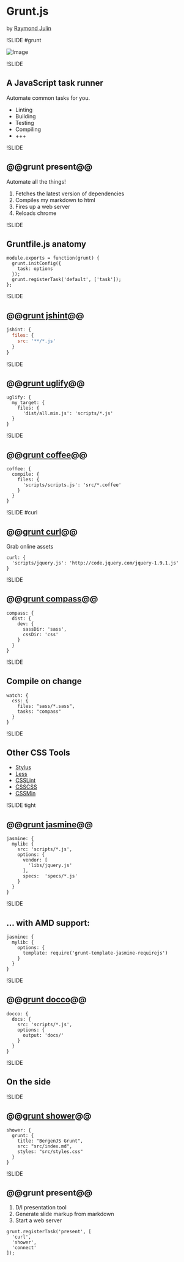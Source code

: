 # Grunt.js

by [Raymond Julin](http://raymondjulin.com/)

!SLIDE #grunt

![Image](images/grunt-logo.png)

!SLIDE

## A JavaScript task runner

Automate common tasks for you.

* Linting
* Building
* Testing
* Compiling
* +++

!SLIDE

## @@grunt present@@

Automate all the things!

1. Fetches the latest version of dependencies
2. Compiles my markdown to html
3. Fires up a web server
4. Reloads chrome

!SLIDE

## Gruntfile.js anatomy

```
module.exports = function(grunt) {
  grunt.initConfig({
    task: options
  });
  grunt.registerTask('default', ['task']);
};
```

!SLIDE

## @@[grunt jshint](https://npmjs.org/package/grunt-contrib-jshint)@@

```js
jshint: {
  files: {
    src: '**/*.js'
  }
}
```

!SLIDE
## @@[grunt uglify](https://npmjs.org/package/grunt-contrib-uglify)@@
```
uglify: {
  my_target: {
    files: {
      'dist/all.min.js': 'scripts/*.js'
  }
}
```

!SLIDE

## @@[grunt coffee](https://npmjs.org/package/grunt-contrib-coffee)@@

```
coffee: {
  compile: {
    files: {
      'scripts/scripts.js': 'src/*.coffee'
    }
  }
}
```

!SLIDE #curl

## @@[grunt curl](https://npmjs.org/package/grunt-curl)@@
Grab online assets
```
curl: {
  'scripts/jquery.js': 'http://code.jquery.com/jquery-1.9.1.js'
}
```

!SLIDE

## @@[grunt compass](https://npmjs.org/package/grunt-contrib-compass)@@

```
compass: {
  dist: {
    dev: {
      sassDir: 'sass',
      cssDir: 'css'
    }
  }
}
```

!SLIDE

## Compile on change

```
watch: {
  css: {
    files: "sass/*.sass",
    tasks: "compass"
  }
}
```

!SLIDE

## Other CSS Tools

* [Stylus](https://npmjs.org/package/grunt-contrib-stylus)
* [Less](https://npmjs.org/package/grunt-recess)
* [CSSLint](https://npmjs.org/package/grunt-contrib-csslint)
* [CSSCSS](https://npmjs.org/package/grunt-csscss)
* [CSSMin](https://npmjs.org/package/grunt-contrib-cssmin)

!SLIDE tight

## @@[grunt jasmine](https://npmjs.org/package/grunt-contrib-jasmine)@@

```
jasmine: {
  mylib: {
    src: 'scripts/*.js',
    options: {
      vendor: [
        'libs/jquery.js'
      ],
      specs:  'specs/*.js'
    }
  }
}
```

!SLIDE

## ... with AMD support:

```
jasmine: {
  mylib: {
    options: {
      template: require('grunt-template-jasmine-requirejs')
    }
  }
}
```

!SLIDE

## @@[grunt docco](https://npmjs.org/package/grunt-docco)@@

```
docco: {
  docs: {
    src: 'scripts/*.js',
    options: {
      output: 'docs/'
    }
  }
}
```

!SLIDE

## On the side

!SLIDE

## @@[grunt shower](https://npmjs.org/package/grunt-shower-markdown)@@

```
shower: {
  grunt: {
    title: "BergenJS Grunt",
    src: "src/index.md",
    styles: "src/styles.css"
  }
}
```

!SLIDE

## @@grunt present@@
1. D/l presentation tool
2. Generate slide markup from markdown
3. Start a web server

```
grunt.registerTask('present', [
  'curl',
  'shower',
  'connect'
]);
```
